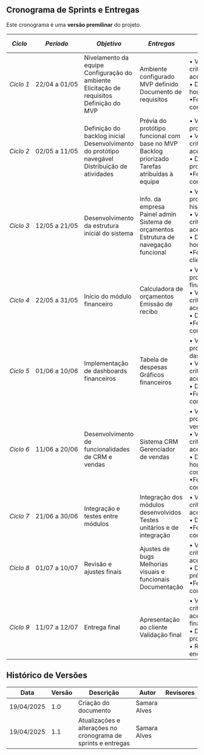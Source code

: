 ## Cronograma de Sprints e Entregas

Este cronograma é uma **versão premilinar** do projeto.  


| *Ciclo*   | *Período*  | *Objetivo* | *Entregas* | *Validação com Stakeholders*| *Release do Software*                       |
|-----------|------------|------------|------------|--------------------------------------------------------------------------------------------|---------------------------------------------|
| *Ciclo 1* | 22/04 a 01/05 | Nivelamento da equipe<br>Configuração do ambiente<br>Elicitação de requisitos<br>Definição do MVP | Ambiente configurado<br>MVP definido<br>Documento de requisitos | • Validação de critérios de aceitação iniciais<br>• Deploy inicial em homologação<br>•Feedback/validação com o cliente | –                                           |
| *Ciclo 2* | 02/05 a 11/05 | Definição do backlog inicial<br>Desenvolvimento do protótipo navegável<br>Distribuição de atividades | Prévia do protótipo funcional com base no MVP<br>Backlog priorizado<br>Tarefas atribuídas à equipe | • Validação de protótipo navegável<br>• Validação de critérios de aceitação<br>• Deploy do protótipo<br>•Feedback/validação com o cliente | 🔹 **Release 1**: Prévia do protótipo navegável        |
| *Ciclo 3* | 12/05 a 21/05 | Desenvolvimento da estrutura inicial do sistema | Info. da empresa<br> Painel admin<br> Sistema de orçamentos<br>Estrutura de navegação funcional | • Validação de protótipos de cada história<br>• Validação de critérios de aceitação<br>• Deploy parcial em homologação<br>•Feedback com o cliente | –                                           |
| *Ciclo 4* | 22/05 a 31/05 | Início do módulo financeiro | Calculadora de orçamentos<br> Emissão de recibo | • Validação de protótipos financeiros<br>• Validação de critérios de aceitação<br>• Deploy incremental<br>•Feedback/validação com o cliente | 🔹 **Release 2**: Módulo financeiro inicial |
| *Ciclo 5* | 01/06 a 10/06 | Implementação de dashboards financeiros | Tabela de despesas<br> Gráficos financeiros | • Validação de protótipos de dashboard<br>• Validação de critérios de aceitação<br>• Deploy contínuo<br>•Feedback/validação com o cliente | –                                           |
| *Ciclo 6* | 11/06 a 20/06 | Desenvolvimento de funcionalidades de CRM e vendas | Sistema CRM<br> Gerenciador de vendas | • Validação de protótipos de CRM e vendas<br>• Validação de critérios de aceitação<br>• Deploy em homologação completa<br>•Feedback/validação com o cliente | 🔹 **Release 3**:  Módulo financeiro finalizado              |
| *Ciclo 7* | 21/06 a 30/06 | Integração e testes entre módulos | Integração dos módulos desenvolvidos<br>Testes unitários e de integração |• Validação de critérios de aceitação globais<br>• Deploy pré-final<br>•Feedback/validação com o cliente | –                                           |
| *Ciclo 8* | 01/07 a 10/07 | Revisão e ajustes finais | Ajustes de bugs<br>Melhorias visuais e funcionais<br>Documentação |• Validação de critérios de aceitação finais<br>• Deploy da versão pré-final<br>•Feedback/validação com o cliente | 🔹 **Release 4**: Versão para aprovação final |
| *Ciclo 9* | 11/07 a 12/07 | Entrega final | Apresentação ao cliente<br>Validação final | • Validação de critérios de aceitação da versão final<br>• Deploy em produção<br>• Reunião de aceite e encerramento | 🔹 **Release Final**: Entrega oficial        |


## Histórico de Versões

| Data       | Versão | Descrição                          | Autor         | Revisores               |
|------------|-----|------------------------------------|----------------|--------------------------|
| 19/04/2025 | 1.0 | Criação do documento               | Samara Alves  |    |
| 19/04/2025 | 1.1 | Atualizações e alterações no cronograma de sprints e entregas|Samara Alves  |          |



